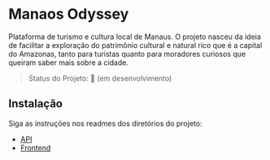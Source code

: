 # Manaos Odyssey

Plataforma de turismo e cultura local de Manaus. O projeto nasceu da ideia de facilitar a exploração do patrimônio cultural e natural rico que é a capital do Amazonas, tanto para turistas quanto para moradores curiosos que queiram saber mais sobre a cidade.

> Status do Projeto: 🚧 (em desenvolvimento)

## Instalação

Siga as instruções nos readmes dos diretórios do projeto:
* [API](https://github.com/gustavof04/manaos-odyssey/tree/main/backend)
* [Frontend](https://github.com/gustavof04/manaos-odyssey/tree/main/frontend)
